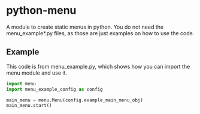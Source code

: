 # python-menu
A module to create static menus in python.
You do not need the menu_example*.py files, as those are just examples on how to use the code.

## Example
This code is from menu_example.py, which shows how you can import the menu module and use it.

```python
import menu
import menu_example_config as config

main_menu = menu.Menu(config.example_main_menu_obj)
main_menu.start()
```

